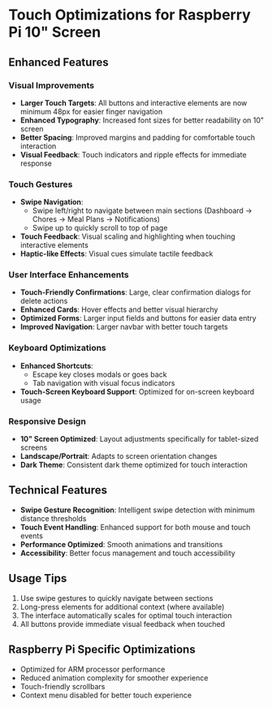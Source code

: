 # Touch Optimizations for Raspberry Pi 10" Screen

## Enhanced Features

### Visual Improvements
- **Larger Touch Targets**: All buttons and interactive elements are now minimum 48px for easier finger navigation
- **Enhanced Typography**: Increased font sizes for better readability on 10" screen
- **Better Spacing**: Improved margins and padding for comfortable touch interaction
- **Visual Feedback**: Touch indicators and ripple effects for immediate response

### Touch Gestures
- **Swipe Navigation**: 
  - Swipe left/right to navigate between main sections (Dashboard → Chores → Meal Plans → Notifications)
  - Swipe up to quickly scroll to top of page
- **Touch Feedback**: Visual scaling and highlighting when touching interactive elements
- **Haptic-like Effects**: Visual cues simulate tactile feedback

### User Interface Enhancements
- **Touch-Friendly Confirmations**: Large, clear confirmation dialogs for delete actions
- **Enhanced Cards**: Hover effects and better visual hierarchy
- **Optimized Forms**: Larger input fields and buttons for easier data entry
- **Improved Navigation**: Larger navbar with better touch targets

### Keyboard Optimizations
- **Enhanced Shortcuts**: 
  - Escape key closes modals or goes back
  - Tab navigation with visual focus indicators
- **Touch-Screen Keyboard Support**: Optimized for on-screen keyboard usage

### Responsive Design
- **10" Screen Optimized**: Layout adjustments specifically for tablet-sized screens
- **Landscape/Portrait**: Adapts to screen orientation changes
- **Dark Theme**: Consistent dark theme optimized for touch interaction

## Technical Features
- **Swipe Gesture Recognition**: Intelligent swipe detection with minimum distance thresholds
- **Touch Event Handling**: Enhanced support for both mouse and touch events
- **Performance Optimized**: Smooth animations and transitions
- **Accessibility**: Better focus management and touch accessibility

## Usage Tips
1. Use swipe gestures to quickly navigate between sections
2. Long-press elements for additional context (where available)
3. The interface automatically scales for optimal touch interaction
4. All buttons provide immediate visual feedback when touched

## Raspberry Pi Specific Optimizations
- Optimized for ARM processor performance
- Reduced animation complexity for smoother experience
- Touch-friendly scrollbars
- Context menu disabled for better touch experience